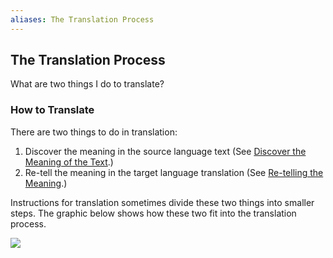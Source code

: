```yaml
---
aliases: The Translation Process
---
```


## The Translation Process

What are two things I do to translate?

### How to Translate

There are two things to do in translation:

1. Discover the meaning in the source language text (See [Discover the Meaning of the Text](translate-discover.md).)
1. Re-tell the meaning in the target language translation (See [Re-telling the Meaning](translate-retell.md).)

Instructions for translation sometimes divide these two things into smaller steps. The graphic below shows how these two fit into the translation process.

![](https://cdn.door43.org/ta/jpg/translation_process.png)
